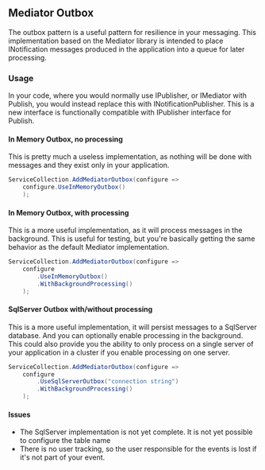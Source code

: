 ## Mediator Outbox 

The outbox pattern is a useful pattern for resilience in your messaging. This implementation based on the Mediator
library is intended to place INotification messages produced in the application into a queue for later processing.

### Usage

In your code, where you would normally use IPublisher, or IMediator with Publish, you would instead replace this with 
INotificationPublisher. This is a new interface is functionally compatible with IPublisher interface for Publish.

#### In Memory Outbox, no processing

This is pretty much a useless implementation, as nothing will be done with messages and they exist only in your application.

```csharp
ServiceCollection.AddMediatorOutbox(configure => 
    configure.UseInMemoryOutbox()
    );
```

#### In Memory Outbox, with processing

This is a more useful implementation, as it will process messages in the background. This is useful for testing, but you're basically 
getting the same behavior as the default Mediator implementation.

```csharp
ServiceCollection.AddMediatorOutbox(configure => 
    configure
        .UseInMemoryOutbox()
        .WithBackgroundProcessing()
    );
```

#### SqlServer Outbox with/without processing

This is a more useful implementation, it will persist messages to a SqlServer database. And you can optionally enable processing in the background. This could also provide you the ability 
to only process on a single server of your application in a cluster if you enable processing on one server.

```csharp 
ServiceCollection.AddMediatorOutbox(configure => 
    configure
        .UseSqlServerOutbox("connection string")
        .WithBackgroundProcessing()
    );
```

#### Issues 

* The SqlServer implementation is not yet complete. It is not yet possible to configure the table name
* There is no user tracking, so the user responsible for the events is lost if it's not part of your event.
